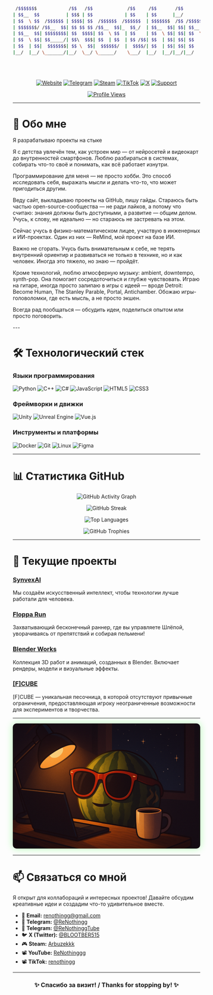 <div align="center">

```bash

 /$$$$$$$            /$$   /$$             /$$     /$$       /$$                              
| $$__  $$          | $$$ | $$            | $$    | $$      |__/                              
| $$  \ $$  /$$$$$$ | $$$$| $$  /$$$$$$  /$$$$$$  | $$$$$$$  /$$ /$$$$$$$   /$$$$$$   /$$$$$$ 
| $$$$$$$/ /$$__  $$| $$ $$ $$ /$$__  $$|_  $$_/  | $$__  $$| $$| $$__  $$ /$$__  $$ /$$__  $$
| $$__  $$| $$$$$$$$| $$  $$$$| $$  \ $$  | $$    | $$  \ $$| $$| $$  \ $$| $$  \ $$| $$  \ $$
| $$  \ $$| $$_____/| $$\  $$$| $$  | $$  | $$ /$$| $$  | $$| $$| $$  | $$| $$  | $$| $$  | $$
| $$  | $$|  $$$$$$$| $$ \  $$|  $$$$$$/  |  $$$$/| $$  | $$| $$| $$  | $$|  $$$$$$$|  $$$$$$$
|__/  |__/ \_______/|__/  \__/ \______/    \___/  |__/  |__/|__/|__/  |__/ \____  $$ \____  $$
                                                                           /$$  \ $$ /$$  \ $$
                                                                          |  $$$$$$/|  $$$$$$/
                                                                           \______/  \______/ 
```


[![Website](https://img.shields.io/badge/🌐_Website-00ff00?style=for-the-badge&logo=globe&logoColor=black)](https://renothingg.github.io/ReNothingg/)
[![Telegram](https://img.shields.io/badge/💬_Telegram-0088CC?style=for-the-badge&logo=telegram&logoColor=white)](https://t.me/ReNothingg)
[![Steam](https://img.shields.io/badge/🎮_Steam-181B21?style=for-the-badge&logo=steam&logoColor=white)](https://steamcommunity.com/id/Arbuzekkk)
[![TikTok](https://img.shields.io/badge/📱_TikTok-000000?style=for-the-badge&logo=tiktok&logoColor=white)](https://www.tiktok.com/@renothingg)
[![X](https://img.shields.io/badge/🐦_X_(Twitter)-000000?style=for-the-badge&logo=x&logoColor=white)](https://x.com/BLOOTBER515)
[![Support](https://img.shields.io/badge/💝_Support-FF5C00?style=for-the-badge&logo=heart&logoColor=white)](https://boosty.to/blootber)

[![Profile Views](https://count.getloli.com/get/@renothingg?theme=rule34)](https://github.com/renothingg)

</div>

---

# 🎯 Обо мне
<p>Я разрабатываю проекты на стыке 
              <p>Я с детства увлечён тем, как устроен мир — от нейросетей и видеокарт до внутренностей смартфонов. Люблю разбираться в системах, собирать что-то своё и понимать, как всё работает изнутри.</p>
              <p>Программирование для меня — не просто хобби. Это способ исследовать себя, выражать мысли и делать что-то, что может пригодиться другим.</p>
              <p>Веду сайт, выкладываю проекты на GitHub, пишу гайды. Стараюсь быть частью open-source-сообщества — не ради лайков, а потому что считаю: знания должны быть доступными, а развитие — общим делом. Учусь, к слову, не идеально — но стараюсь не застревать на этом.</p>
              <p>Сейчас учусь в физико-математическом лицее, участвую в инженерных и ИИ-проектах. Один из них — ReMind, мой проект на базе ИИ.</p>
              <p>Важно не сгорать. Учусь быть внимательным к себе, не терять внутренний ориентир и развиваться не только в технике, но и как человек. Иногда это тяжело, но знаю — пройдёт.</p>
              <p>Кроме технологий, люблю атмосферную музыку: ambient, downtempo, synth-pop. Она помогает сосредоточиться и глубже чувствовать. Играю на гитаре, иногда просто залипаю в игры с идеей — вроде Detroit: Become Human, The Stanley Parable, Portal, Antichamber. Обожаю игры-головоломки, где есть мысль, а не просто экшен.</p>
              <p>Всегда рад пообщаться — обсудить идеи, поделиться опытом или просто поговорить.</p>
---

# 🛠️ Технологический стек

### Языки программирования
![Python](https://img.shields.io/badge/Python-3776AB?style=for-the-badge&logo=python&logoColor=white)
![C++](https://img.shields.io/badge/C++-00599C?style=for-the-badge&logo=c%2B%2B&logoColor=white)
![C#](https://img.shields.io/badge/C%23-239120?style=for-the-badge&logo=c-sharp&logoColor=white)
![JavaScript](https://img.shields.io/badge/JavaScript-F7DF1E?style=for-the-badge&logo=javascript&logoColor=black)
![HTML5](https://img.shields.io/badge/HTML5-E34F26?style=for-the-badge&logo=html5&logoColor=white)
![CSS3](https://img.shields.io/badge/CSS3-1572B6?style=for-the-badge&logo=css3&logoColor=white)

### Фреймворки и движки
![Unity](https://img.shields.io/badge/Unity-000000?style=for-the-badge&logo=unity&logoColor=white)
![Unreal Engine](https://img.shields.io/badge/Unreal_Engine-0E1128?style=for-the-badge&logo=unreal-engine&logoColor=white)
![Vue.js](https://img.shields.io/badge/Vue.js-4FC08D?style=for-the-badge&logo=vue.js&logoColor=white)

### Инструменты и платформы
![Docker](https://img.shields.io/badge/Docker-2496ED?style=for-the-badge&logo=docker&logoColor=white)
![Git](https://img.shields.io/badge/Git-F05032?style=for-the-badge&logo=git&logoColor=white)
![Linux](https://img.shields.io/badge/Linux-FCC624?style=for-the-badge&logo=linux&logoColor=black)
![Figma](https://img.shields.io/badge/Figma-F24E1E?style=for-the-badge&logo=figma&logoColor=white)

---

# 📊 Статистика GitHub

<div align="center">

![GitHub Activity Graph](https://github-readme-activity-graph.vercel.app/graph?username=renothingg&bg_color=0d1117&color=00ff00&line=00ff00&point=00ff00&area=true&area_color=0a0a0a&radius=8&hide_border=true)

![GitHub Streak](https://github-readme-streak-stats.herokuapp.com/?user=ReNothingg&theme=dark&hide_border=true&background=0d1117&stroke=00ff00&ring=00ff00&fire=00ff00&currStreakNum=00ff00&sideNums=00ff00&currStreakLabel=00ff00&sideLabels=00ff00&dates=666666)

![Top Languages](https://github-readme-stats.vercel.app/api/top-langs/?username=renothingg&layout=compact&langs_count=6&theme=dark&hide_border=true&bg_color=0d1117&title_color=00ff00&text_color=ffffff&icon_color=00ff00)

![GitHub Trophies](https://github-profile-trophy.vercel.app/?username=renothingg&theme=dark&no-bg=true&no-frame=true&margin-w=10&margin-h=10&title=MultiLanguage,Repositories,Stars,Commits,Issues,PullRequest)

</div>

---

# 🎯 Текущие проекты

### [SynvexAI](https://synvexai.github.io/SynvexAI/)
Мы создаём искусственный интеллект, чтобы технологии лучше работали для человека.

### [Floppa Run](https://renothingg.github.io/ReNothingg/FloppaRun/index.html)
Захватывающий бесконечный раннер, где вы управляете Шлёпой, уворачиваясь от препятствий и собирая пельмени!

### [Blender Works](https://renothingg.github.io/ReNothingg/Blender/index.html)
Коллекция 3D работ и анимаций, созданных в Blender. Включает рендеры, модели и визуальные эффекты.

### [[F]CUBE](https://renothingg.github.io/ReNothingg/FCube/index.html)
[F]CUBE — уникальная песочница, в которой отсутствуют привычные ограничения, предоставляющая игроку неограниченные возможности для экспериментов и творчества.

---

<div align="center">
  <img src="render1.png" alt="3D Render Showcase" width="600" style="border-radius: 10px; box-shadow: 0 0 20px rgba(0, 255, 0, 0.3);" />
</div>

---

# 📫 Связаться со мной

Я открыт для коллабораций и интересных проектов! Давайте обсудим креативные идеи и создадим что-то удивительное вместе.

- 📧 **Email:** renothingg@gmail.com
- 💬 **Telegram:** [@ReNothingg](https://t.me/ReNothingg)
- 💬 **Telegram:** [@ReNothinggTube](https://t.me/ReNothinggTube)
- 🐦 **X (Twitter):** [@BLOOTBER515](https://x.com/BLOOTBER515)
- 🎮 **Steam:** [Arbuzekkk](https://steamcommunity.com/id/Arbuzekkk)
- 📽️ **YouTube:** [ReNothinggg](https://www.youtube.com/@ReNothinggg)
- 📽️ **TikTok:** [renothingg](https://www.tiktok.com/@renothingg)

---


<div align="center">

### ✨ **Спасибо за визит! / Thanks for stopping by!** ✨
</div>
